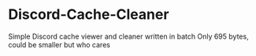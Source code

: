 # Discord-Cache-Cleaner
Simple Discord cache viewer and cleaner written in batch
Only 695 bytes, could be smaller but who cares
